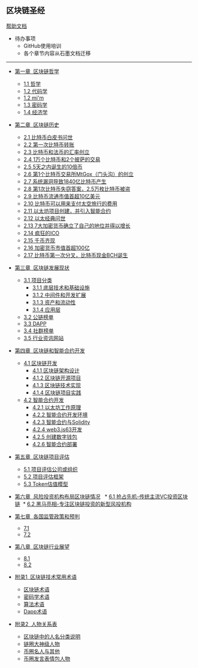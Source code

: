 ## 区块链圣经

[帮助文档](help.md)

* 待办事项
  * GitHub使用培训
  * 各个章节内容从石墨文档迁移

---
* [第一章  区块链哲学]()
  * [1.1 哲学]()
  * [1.2 代码学]()
  * [1.2 mi'm]()	
  * [1.3 密码学]()
  * [1.4 经济学]()


* [第二章  区块链历史]()
  * [2.1 比特币白皮书问世]()
  * [2.2 第一次比特币转账]()	
  * [2.3 比特币和法币的汇率创立]()
  * [2.4  1万个比特币和2个披萨的交易]()
  * [2.5  5天之内诞生的10倍币]()
  * [2.6 第1个比特币交易所MtGox（门头沟）的创立]()
  * [2.7 系统漏洞导致1840亿比特币产生]()	
  * [2.8 第1次比特币失窃答案，2.5万枚比特币被盗]()	
  * [2.9 比特币流通市值首超10亿美元]()	
  * [2.10 比特币可以用来支付太空旅行的费用]()	
  * [2.11 以太坊项目创建，并引入智能合约]()
  * [2.12 以太经典问世]()
  * [2.13 7大加密货币确立了自己的地位并得以增长]()	
  * [2.14 疯狂的ICO]()	
  * [2.15 千币齐现]()	
  * [2.16 加密货币市值首超100亿]()
  * [2.17 比特币第一次分叉，比特币现金BCH诞生]()	


* [第三章  区块链发展现状]()
  * [3.1	项目分类]()	 
    * [3.1.1 底层技术和基础设施]()
    * [3.1.2 中间件和开发扩展]()
    * [3.1.3 资产和流动性]()
    * [3.1.4 应用层]()
  * [3.2 公链榜单]()
  * [3.3 DAPP]()	 
  * [3.4 社群榜单]()	 
  * [3.5 行业资讯网站]()	 


* [第四章  区块链和智能合约开发](chapter4/README.md)
  * [4.1	区块链开发](chapter4/README.md)	
    * [4.1.1	区块链架构设计](chapter4/develop/architecture-design.md)
    * [4.1.2	区块链开源项目](chapter4/develop/opensource.md)
    * [4.1.3	区块链技术实现](chapter4/develop/tech-do.md)
    * [4.1.4	区块链项目实践](chapter4/develop/project-do.md)	
  * [4.2	智能合约开发](chapter4/README.md)
    * [4.2.1	以太坊工作原理](chapter4/contract/TODO.md)
    * [4.2.2	智能合约开发环境](chapter4/contract/TODO.md)
    * [4.2.3	智能合约与Solidity](chapter4/contract/TODO.md)	
    * [4.2.4	web3.js63开发](chapter4/contract/TODO.md)	
    * [4.2.5	创建数字钱包](chapter4/contract/TODO.md)	
    * [4.2.6	智能合约部署](chapter4/contract/TODO.md)	


* [第五章  区块链项目评估]()
  * [5.1 项目评估公司或组织]()
  * [5.2 项目评估框架]()	 
  * [5.3 Token估值模型]()


* [第六章  风险投资机构布局区块链情况](chapter6/README.md) 
  * [6.1 抢占先机-传统主流VC投资区块链](chapter6/README.md)
  * [6.2 黑马亮相-专注区块链投资的新型风投机构](chapter6/README.md)


* [第七章  各国监管政策和预判]()
  * [7.1]()
  * [7.2]()
  
  
* [第八章  区块链行业展望]()
  * [8.1]()
  * [8.2]()


* [附录1  区块链技术常用术语]() 
  * [区块链术语]()
  * [密码学术语]()
  * [算法术语]()
  * [Dapp术语]()


* [附录2  人物关系表]() 
  * [区块链中的人名分类说明]()	
  * [链圈大神级人物]()	
  * [币圈名人与其他]()	
  * [币圈发言表情包人物]()


